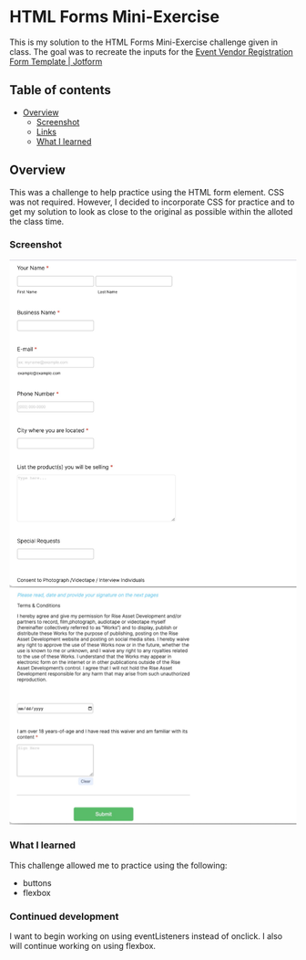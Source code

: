 # HTML Forms Mini-Exercise

This is my solution to the HTML Forms Mini-Exercise challenge given in class. The goal was to recreate the inputs for the [Event Vendor Registration Form Template | Jotform](https://www.jotform.com/form-templates/event-vendor-registration-form)

## Table of contents

- [Overview](#overview)
  - [Screenshot](#screenshot)
  - [Links](#links)
  - [What I learned](#what-i-learned)

## Overview

This was a challenge to help practice using the HTML form element. CSS was not required. However, I decided to incorporate CSS for practice and to get my solution to look as close to the original as possible within the alloted the class time. 


### Screenshot

![](project-screenshots/screenshot-4.jpg?raw=true)
![](project-screenshots/screenshot-5.jpg?raw=true)


### What I learned

 This challenge allowed me to practice using the following:
- buttons
- flexbox


### Continued development

I want to begin working on using eventListeners instead of onclick. I also will continue working on using flexbox.

